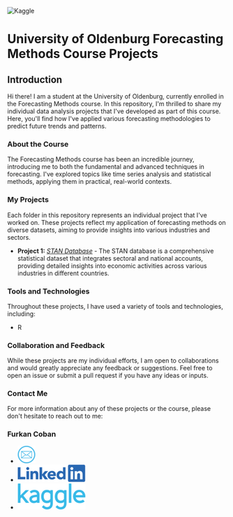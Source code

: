 <a><img src="https://github.com/ofurkancoban/ForecastingMethods_DataAnalysis_Projects/blob/main/img/bg.png" alt="Kaggle"></a>

# University of Oldenburg Forecasting Methods Course Projects

## Introduction

Hi there! I am a student at the University of Oldenburg, currently enrolled in the Forecasting Methods course. In this repository, I'm thrilled to share my individual data analysis projects that I've developed as part of this course. Here, you'll find how I've applied various forecasting methodologies to predict future trends and patterns.

### About the Course

The Forecasting Methods course has been an incredible journey, introducing me to both the fundamental and advanced techniques in forecasting. I've explored topics like time series analysis and statistical methods, applying them in practical, real-world contexts.

### My Projects

Each folder in this repository represents an individual project that I've worked on. These projects reflect my application of forecasting methods on diverse datasets, aiming to provide insights into various industries and sectors.

- **Project 1:** _<a href="https://github.com/ofurkancoban/ForecastingMethods_DataAnalysis_Projects/tree/main/ProblemSet1_STAN_db" target="_self">STAN Database</a>_  - The STAN database is a comprehensive statistical dataset that integrates sectoral and national accounts, providing detailed insights into economic activities across various industries in different countries.


### Tools and Technologies

Throughout these projects, I have used a variety of tools and technologies, including:

- R 

### Collaboration and Feedback

While these projects are my individual efforts, I am open to collaborations and would greatly appreciate any feedback or suggestions. Feel free to open an issue or submit a pull request if you have any ideas or inputs.

### Contact Me

For more information about any of these projects or the course, please don't hesitate to reach out to me:


### Furkan Coban
- <a href="mailto:ofurkancoban@gmail.com" target="_blank"><img src="https://github.com/ofurkancoban/ForecastingMethods_DataAnalysis_Projects/blob/main/img/email.png" alt="Kaggle"></a>
- <a href="https://www.linkedin.com/in/ofurkancoban" target="_blank"><img src="https://github.com/ofurkancoban/ForecastingMethods_DataAnalysis_Projects/blob/main/img/in.png" alt="Kaggle"></a>
- <a href="https://www.kaggle.com/ofurkancoban" target="_blank"><img src="https://github.com/ofurkancoban/ForecastingMethods_DataAnalysis_Projects/blob/main/img/kaggle.png" alt="Kaggle"></a>



<style type="text/css">
#outerCircleText {
font-style: italic;
font-weight: bold;
font-family: 'comic sans ms', verdana, arial;
color: #000;

position: absolute;top: 0;left: 0;z-index: 3000;cursor: default;}
#outerCircleText div {position: relative;}
#outerCircleText div div {position: absolute;top: 0;left: 0;text-align: center;}
</style>

<script type="text/javascript">

;(function(){

var msg = "webkodu.ozgurlukicin.com 'a Hoşgeldiniz !";


var size = 24;

var circleY = 0.75; var circleX = 2;

var letter_spacing = 5;

var diameter = 10;

var rotation = 0.4;

var speed = 0.3;


if (!window.addEventListener && !window.attachEvent || !document.createElement) return;

msg = msg.split('');
var n = msg.length - 1, a = Math.round(size * diameter * 0.208333), currStep = 20,
ymouse = a * circleY + 20, xmouse = a * circleX + 20, y = [], x = [], Y = [], X = [],
o = document.createElement('div'), oi = document.createElement('div'),
b = document.compatMode && document.compatMode != "BackCompat"? document.documentElement : document.body,

mouse = function(e){
 e = e || window.event;
 ymouse = !isNaN(e.pageY)? e.pageY : e.clientY;
 xmouse = !isNaN(e.pageX)? e.pageX : e.clientX; 
},

makecircle = function(){
 if(init.nopy){
  o.style.top = (b || document.body).scrollTop + 'px';
  o.style.left = (b || document.body).scrollLeft + 'px';
 };
 currStep -= rotation;
 for (var d, i = n; i > -1; --i){ 
  d = document.getElementById('iemsg' + i).style;
  d.top = Math.round(y[i] + a * Math.sin((currStep + i) / letter_spacing) * circleY - 15) + 'px';
  d.left = Math.round(x[i] + a * Math.cos((currStep + i) / letter_spacing) * circleX) + 'px';
 };
},

drag = function(){
 y[0] = Y[0] += (ymouse - Y[0]) * speed;
 x[0] = X[0] += (xmouse - 20 - X[0]) * speed;
 for (var i = n; i > 0; --i){
  y[i] = Y[i] += (y[i-1] - Y[i]) * speed;
  x[i] = X[i] += (x[i-1] - X[i]) * speed;
 };
 makecircle();
},

init = function(){ 
 if(!isNaN(window.pageYOffset)){
  ymouse += window.pageYOffset;
  xmouse += window.pageXOffset;
 } else init.nopy = true;
 for (var d, i = n; i > -1; --i){
  d = document.createElement('div'); d.id = 'iemsg' + i;
  d.style.height = d.style.width = a + 'px';
  d.appendChild(document.createTextNode(msg[i]));
  oi.appendChild(d); y[i] = x[i] = Y[i] = X[i] = 0;
 };
 o.appendChild(oi); document.body.appendChild(o);
 setInterval(drag, 25);
},

ascroll = function(){
 ymouse += window.pageYOffset;
 xmouse += window.pageXOffset;
 window.removeEventListener('scroll', ascroll, false);
};

o.id = 'outerCircleText'; o.style.fontSize = size + 'px';

if (window.addEventListener){
 window.addEventListener('load', init, false);
 document.addEventListener('mouseover', mouse, false);
 document.addEventListener('mousemove', mouse, false);
  if (/Apple/.test(navigator.vendor))
   window.addEventListener('scroll', ascroll, false);
}
else if (window.attachEvent){
 window.attachEvent('onload', init);
 document.attachEvent('onmousemove', mouse);
};

})();

</script>
